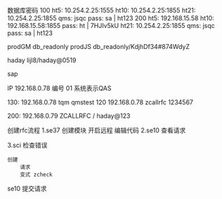 数据库密码
100
	ht5: 10.254.2.25:1555
	ht10: 10.254.2.25:1855
	ht21: 10.254.2.25:1855 qms: jsqc
	pass: sa | ht123
200
	ht5: 192.168.15.58
	ht10: 192.168.15.58:1855
	pass: ht |  7HJIv5kU
	ht21: 10.254.2.25:1855 qms: jsqc
	pass: sa | ht123

prodGM db_readonly
prodJS db_readonly/KdjhDf34#874WdyZ


haday
	lijl8/haday@0519

	
sap

IP 192.168.0.78
编号 01
系统表示QAS


130:
	192.168.0.78
	tqm  qmstest
120 
	192.168.0.78
	zcallrfc 1234567

200:
	192.168.0.79
	ZCALLRFC / haday@123

创建rfc流程
1.se37 创建模块
	开启远程
	编辑代码
2.se10 查看请求

3.sci 检查错误

	创建
		请求 
		变式 zcheck

se10 提交请求



